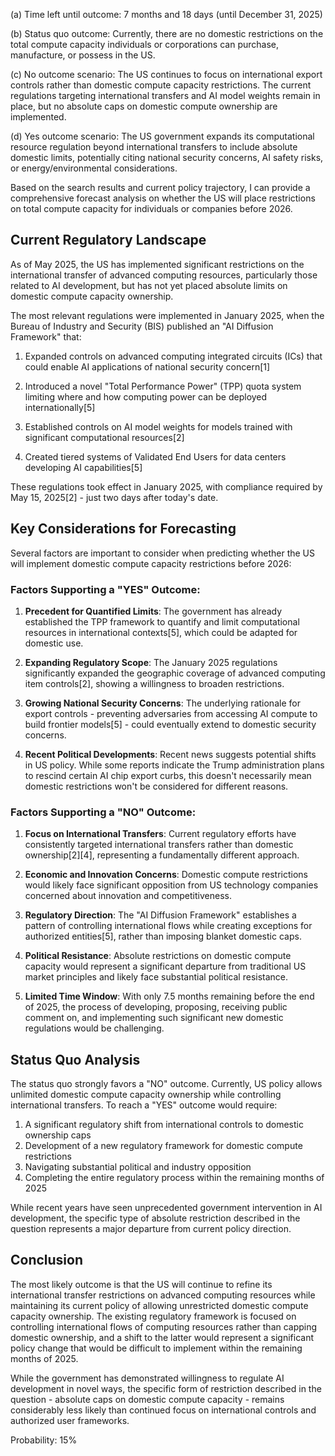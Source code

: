 (a) Time left until outcome: 7 months and 18 days (until December 31, 2025)

(b) Status quo outcome: Currently, there are no domestic restrictions on the total compute capacity individuals or corporations can purchase, manufacture, or possess in the US.

(c) No outcome scenario: The US continues to focus on international export controls rather than domestic compute capacity restrictions. The current regulations targeting international transfers and AI model weights remain in place, but no absolute caps on domestic compute ownership are implemented.

(d) Yes outcome scenario: The US government expands its computational resource regulation beyond international transfers to include absolute domestic limits, potentially citing national security concerns, AI safety risks, or energy/environmental considerations.

Based on the search results and current policy trajectory, I can provide a comprehensive forecast analysis on whether the US will place restrictions on total compute capacity for individuals or companies before 2026.

## Current Regulatory Landscape

As of May 2025, the US has implemented significant restrictions on the international transfer of advanced computing resources, particularly those related to AI development, but has not yet placed absolute limits on domestic compute capacity ownership.

The most relevant regulations were implemented in January 2025, when the Bureau of Industry and Security (BIS) published an "AI Diffusion Framework" that:

1. Expanded controls on advanced computing integrated circuits (ICs) that could enable AI applications of national security concern[1]

2. Introduced a novel "Total Performance Power" (TPP) quota system limiting where and how computing power can be deployed internationally[5]

3. Established controls on AI model weights for models trained with significant computational resources[2]

4. Created tiered systems of Validated End Users for data centers developing AI capabilities[5]

These regulations took effect in January 2025, with compliance required by May 15, 2025[2] - just two days after today's date.

## Key Considerations for Forecasting

Several factors are important to consider when predicting whether the US will implement domestic compute capacity restrictions before 2026:

### Factors Supporting a "YES" Outcome:

1. **Precedent for Quantified Limits**: The government has already established the TPP framework to quantify and limit computational resources in international contexts[5], which could be adapted for domestic use.

2. **Expanding Regulatory Scope**: The January 2025 regulations significantly expanded the geographic coverage of advanced computing item controls[2], showing a willingness to broaden restrictions.

3. **Growing National Security Concerns**: The underlying rationale for export controls - preventing adversaries from accessing AI compute to build frontier models[5] - could eventually extend to domestic security concerns.

4. **Recent Political Developments**: Recent news suggests potential shifts in US policy. While some reports indicate the Trump administration plans to rescind certain AI chip export curbs, this doesn't necessarily mean domestic restrictions won't be considered for different reasons.

### Factors Supporting a "NO" Outcome:

1. **Focus on International Transfers**: Current regulatory efforts have consistently targeted international transfers rather than domestic ownership[2][4], representing a fundamentally different approach.

2. **Economic and Innovation Concerns**: Domestic compute restrictions would likely face significant opposition from US technology companies concerned about innovation and competitiveness.

3. **Regulatory Direction**: The "AI Diffusion Framework" establishes a pattern of controlling international flows while creating exceptions for authorized entities[5], rather than imposing blanket domestic caps.

4. **Political Resistance**: Absolute restrictions on domestic compute capacity would represent a significant departure from traditional US market principles and likely face substantial political resistance.

5. **Limited Time Window**: With only 7.5 months remaining before the end of 2025, the process of developing, proposing, receiving public comment on, and implementing such significant new domestic regulations would be challenging.

## Status Quo Analysis

The status quo strongly favors a "NO" outcome. Currently, US policy allows unlimited domestic compute capacity ownership while controlling international transfers. To reach a "YES" outcome would require:

1. A significant regulatory shift from international controls to domestic ownership caps
2. Development of a new regulatory framework for domestic compute restrictions
3. Navigating substantial political and industry opposition
4. Completing the entire regulatory process within the remaining months of 2025

While recent years have seen unprecedented government intervention in AI development, the specific type of absolute restriction described in the question represents a major departure from current policy direction.

## Conclusion

The most likely outcome is that the US will continue to refine its international transfer restrictions on advanced computing resources while maintaining its current policy of allowing unrestricted domestic compute capacity ownership. The existing regulatory framework is focused on controlling international flows of computing resources rather than capping domestic ownership, and a shift to the latter would represent a significant policy change that would be difficult to implement within the remaining months of 2025.

While the government has demonstrated willingness to regulate AI development in novel ways, the specific form of restriction described in the question - absolute caps on domestic compute capacity - remains considerably less likely than continued focus on international controls and authorized user frameworks.

Probability: 15%